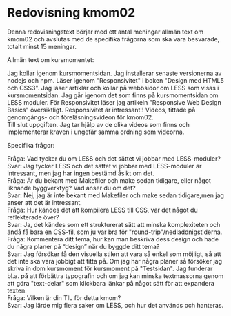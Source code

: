 ---
---
Redovisning kmom02
=========================

Denna redovisningstext börjar med ett antal meningar allmän text om kmom02 och avslutas
med de specifika frågorna som ska vara besvarade, totalt minst 15 meningar.<br>

Allmän text om kursmomentet:<br>

Jag kollar igenom kursmomentsidan.
Jag installerar senaste versionerna av nodejs och npm.
Läser igenom "Responsivitet" i boken "Design med HTML5 och CSS3".
Jag läser artiklar och kollar på webbsidor om LESS som visas i kursmomentsidan. Jag går igenom det som finns på kursmomentsidan om LESS moduler. För Responsivitet läser jag artikeln "Responsive Web Design Basics" översiktligt. Responsivitet är intressant!!
Videos, tittade på genomgångs- och föreläsningsvideon för kmom02.<br>
Till slut uppgiften. Jag tar hjälp av de olika videos som finns och implementerar kraven i ungefär samma ordning som videorna.

Specifika frågor:<br>

Fråga: Vad tycker du om LESS och det sättet vi jobbar med LESS-moduler?<br>
Svar: Jag tycker LESS och det sättet vi jobbar med LESS-moduler är intressant, men jag har ingen bestämd åsikt om det.<br>
Fråga: Är du bekant med Makefiler och make sedan tidigare, eller något liknande byggverktyg? Vad anser du om det?<br>
Svar: Nej, jag är inte bekant med Makefiler och make sedan tidigare,men jag
anser att det är intressant.<br>
Fråga: Hur kändes det att kompilera LESS till CSS, var det något du reflekterade över?<br>
Svar: Ja, det kändes som ett strukturerat sätt att minska komplexiteten och
ändå få bara en CSS-fil, som ju var bra för "round-trip"/nedladdnigstiderna.<br>
Fråga: Kommentera ditt tema, hur kan man beskriva dess design och hade du några planer på “design” när du byggde ditt tema?<br>
Svar: Jag försöker få den visuella stilen att vara så enkel som möjligt,
så att det inte ska vara jobbigt att titta på. Om jag har några planer så
försöker jag skriva in dom kursmoment för kursmoment på "Testsidan".
Jag funderar bl.a. på att förbättra typografin och om jag kan minska textmassorna
genom att göra "text-delar" som klickbara länkar på något sätt för att expandera texten.<br>
Fråga: Vilken är din TIL för detta kmom?<br>
Svar: Jag lärde mig flera saker om LESS, och hur det används och hanteras.<br>
